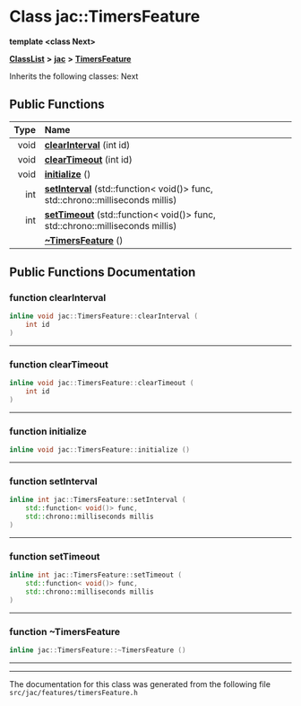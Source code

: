 

# Class jac::TimersFeature

**template &lt;class Next&gt;**



[**ClassList**](annotated.md) **>** [**jac**](namespacejac.md) **>** [**TimersFeature**](classjac_1_1TimersFeature.md)








Inherits the following classes: Next


































## Public Functions

| Type | Name |
| ---: | :--- |
|  void | [**clearInterval**](#function-clearinterval) (int id) <br> |
|  void | [**clearTimeout**](#function-cleartimeout) (int id) <br> |
|  void | [**initialize**](#function-initialize) () <br> |
|  int | [**setInterval**](#function-setinterval) (std::function&lt; void()&gt; func, std::chrono::milliseconds millis) <br> |
|  int | [**setTimeout**](#function-settimeout) (std::function&lt; void()&gt; func, std::chrono::milliseconds millis) <br> |
|   | [**~TimersFeature**](#function-timersfeature) () <br> |




























## Public Functions Documentation




### function clearInterval 

```C++
inline void jac::TimersFeature::clearInterval (
    int id
) 
```




<hr>



### function clearTimeout 

```C++
inline void jac::TimersFeature::clearTimeout (
    int id
) 
```




<hr>



### function initialize 

```C++
inline void jac::TimersFeature::initialize () 
```




<hr>



### function setInterval 

```C++
inline int jac::TimersFeature::setInterval (
    std::function< void()> func,
    std::chrono::milliseconds millis
) 
```




<hr>



### function setTimeout 

```C++
inline int jac::TimersFeature::setTimeout (
    std::function< void()> func,
    std::chrono::milliseconds millis
) 
```




<hr>



### function ~TimersFeature 

```C++
inline jac::TimersFeature::~TimersFeature () 
```




<hr>

------------------------------
The documentation for this class was generated from the following file `src/jac/features/timersFeature.h`

